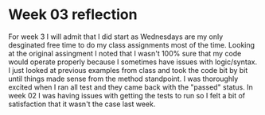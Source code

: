 # Week 03 reflection
For week 3 I will admit that I did start as Wednesdays are my only desginated free time to do my class assignments most of the time. 
Looking at the original assingment I noted that I wasn't 100% sure that my code would operate properly because I sometimes have issues with logic/syntax.
I just looked at previous examples from class and took the code bit by bit until things made sense from the method standpoint.
I was thoroughly excited when I ran all test and they came back with the "passed" status.
In week 02 I was having issues with getting the tests to run so I felt a bit of satisfaction that it wasn't the case last week.
